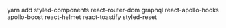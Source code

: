 yarn add styled-components react-router-dom graphql react-apollo-hooks apollo-boost react-helmet react-toastify styled-reset
